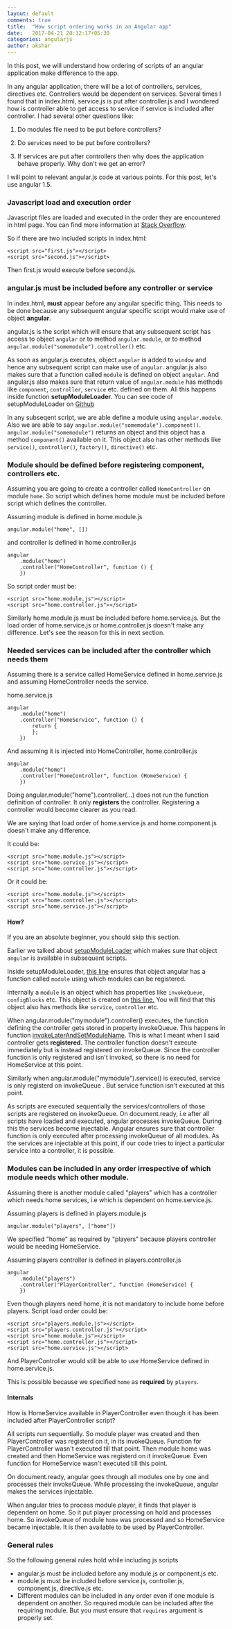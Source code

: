 ```yaml
---
layout: default
comments: true
title:  "How script ordering works in an Angular app"
date:   2017-04-21 20:32:17+05:30
categories: angularjs
author: akshar
---
```

In this post, we will understand how ordering of scripts of an angular application make difference to the app.

In any angular application, there will be a lot of controllers, services, directives etc. Controllers would be dependent on services. Several times I found that in index.html, service.js is put after controller.js and I wondered how is controller able to get access to service if service is included after controller. I had several other questions like:

1. Do modules file need to be put before controllers?

2. Do services need to be put before controllers?

3. If services are put after controllers then why does the application behave properly. Why don't we get an error?

I will point to relevant angular.js code at various points. For this post, let's use angular 1.5.

### Javascript load and execution order

Javascript files are loaded and executed in the order they are encountered in html page. You can find more information at <a href="http://stackoverflow.com/questions/8996852/load-and-execute-order-of-scripts" target="_blank">Stack Overflow</a>.

So if there are two included scripts in index.html:

	<script src="first.js"></script>
	<script src="second.js"></script>

Then first.js would execute before second.js.

### angular.js must be included before any controller or service

In index.html, <script src="angular.js"></script> **must** appear before any angular specific thing. This needs to be done because any subsequent angular specific script would make use of object **angular**.

angular.js is the script which will ensure that any subsequent script has access to object `angular` or to method `angular.module`, or to method `angular.module("somemodule").controller()` etc.

As soon as angular.js executes, object `angular` is added to `window` and hence any subsequent script can make use of `angular`. angular.js also makes sure that a function called `module` is defined on object `angular`. And angular.js also makes sure that return value of `angular.module` has methods like `component`, `controller`, `service` etc. defined on them. All this happens inside function **setupModuleLoader**. You can see code of setupModuleLoader on <a href="https://github.com/angular/angular.js/blob/v1.5.x/src/loader.js#L12" target="_blank">Github</a>

In any subseqent script, we are able define a module using `angular.module`. Also we are able to say `angular.module("somemodule").component()`. `angular.module("somemodule")` returns an object and this object has a method `component()` available on it. This object also has other methods like `service()`, `controller()`, `factory()`, `directive()` etc.

### Module should be defined before registering component, controllers etc.

Assuming you are going to create a controller called `HomeController` on module `home`. So script which defines home module must be included before script which defines the controller.

Assuming module is defined in home.module.js

	angular.module("home", [])

and controller is defined in home.controller.js

	angular
		.module("home")
		.controller("HomeController", function () {
		})

So script order must be:

	<script src="home.module.js"></script>
	<script src="home.controller.js"></script>

Similarly home.module.js must be included before home.service.js. But the load order of home.service.js or home.controller.js doesn't make any difference. Let's see the reason for this in next section.

### Needed services can be included after the controller which needs them

Assuming there is a service called HomeService defined in home.service.js and assuming HomeController needs the service.

home.service.js

	angular
		.module("home")
		.controller("HomeService", function () {
			return {
			};
		})

And assuming it is injected into HomeController, home.controller.js

	angular
		.module("home")
		.controller("HomeController", function (HomeService) {
		})

Doing angular.module("home").controller(...) does not run the function definition of controller. It only **registers** the controller. Registering a controller would become clearer as you read.

We are saying that load order of home.service.js and home.component.js doesn't make any difference.

It could be:

	<script src="home.module.js"></script>
	<script src="home.service.js"></script>
	<script src="home.controller.js"></script>

Or it could be:

	<script src="home.module.js"></script>
	<script src="home.controller.js"></script>
	<script src="home.service.js"></script>

#### How?

If you are an absolute beginner, you should skip this section.

Earlier we talked about <a href="https://github.com/angular/angular.js/blob/v1.5.x/src/loader.js#L12" target="_blank">setupModuleLoader</a> which makes sure that object `angular` is available in subsequent scripts.

Inside setupModuleLoader, <a href="https://github.com/angular/angular.js/blob/v1.5.x/src/loader.js#L26" target="_blank">this line</a> ensures that object angular has a function called `module` using which modules can be registered.

Internally a `module` is an object which has properties like `invokeQueue`, `configBlocks` etc. This object is created on <a href="https://github.com/angular/angular.js/blob/v1.5.x/src/loader.js#L111" target="_blank">this line.</a> You will find that this object also has methods like `service`, `controller` etc.

When angular.module("mymodule").controller() executes, the function defining the controller gets stored in property invokeQueue. This happens in function <a href="https://github.com/angular/angular.js/blob/v1.5.x/src/loader.js#L352" target="_blank">invokeLaterAndSetModuleName</a>. This is what I meant when I said controller gets **registered**. The controller function doesn't execute immediately but is instead registered on invokeQueue. Since the controller function is only registered and isn't invoked, so there is no need for HomeService at this point.

Similarly when angular.module("mymodule").service() is executed, service is only registerd on invokeQueue . But service function isn't executed at this point.

As scripts are executed sequentially the services/controllers of those scripts are registered on invokeQueue. On document.ready, i.e after all scripts have loaded and executed, angular processes invokeQueue. During this the services become injectable. Angular ensures sure that controller function is only executed after processing invokeQueue of all modules. As the services are injectable at this point, if our code tries to inject a particular service into a controller, it is possible.

### Modules can be included in any order irrespective of which module needs which other module.

Assuming there is another module called "players" which has a controller which needs home services, i.e which is dependent on home.service.js.

Assuming players is defined in players.module.js

	angular.module("players", ["home"])

We specified "home" as required by "players" because players controller would be needing HomeService.

Assuming players controller is defined in players.controller.js

	angular
		.module("players")
		.controller("PlayerController", function (HomeService) {
		})

Even though players need home, it is not mandatory to include home before players. Script load order could be:

	<script src="players.module.js"></script>
	<script src="players.controller.js"></script>
	<script src="home.module.js"></script>
	<script src="home.controller.js"></script>
	<script src="home.service.js"></script>

And PlayerController would still be able to use HomeService defined in home.service.js.

This is possible because we specified `home` as **required** by `players`.

#### Internals

How is HomeService available in PlayerController even though it has been included after PlayerController script?

All scripts run sequentially. So module player was created and then PlayerController was registerd on it, in its invokeQueue. Function for PlayerController wasn't executed till that point. Then module home was created and then HomeService was registerd on it invokeQueue. Even function for HomeService wasn't executed till this point.

On document.ready, angular goes through all modules one by one and processes their invokeQueue. While processing the invokeQueue, angular makes the services injectable.

When angular tries to process module player, it finds that player is dependent on home. So it put player processing on hold and processes home. So invokeQueue of module `home` was processed and so HomeService became injectable. It is then available to be used by PlayerController.

### General rules

So the following general rules hold while including js scripts

* angular.js must be included before any module.js or component.js etc.
* module.js must be included before service.js, controller.js, component.js, directive.js etc.
* Different modules can be included in any order even if one module is dependent on another. So required module can be included after the requiring module. But you must ensure that `requires` argument is properly set.


